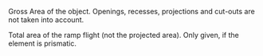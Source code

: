 Gross Area of the object. Openings, recesses, projections and cut-outs are not taken into account.


<!-- comment -->


Total area of the ramp flight (not the projected area). Only given, if the element is prismatic.


